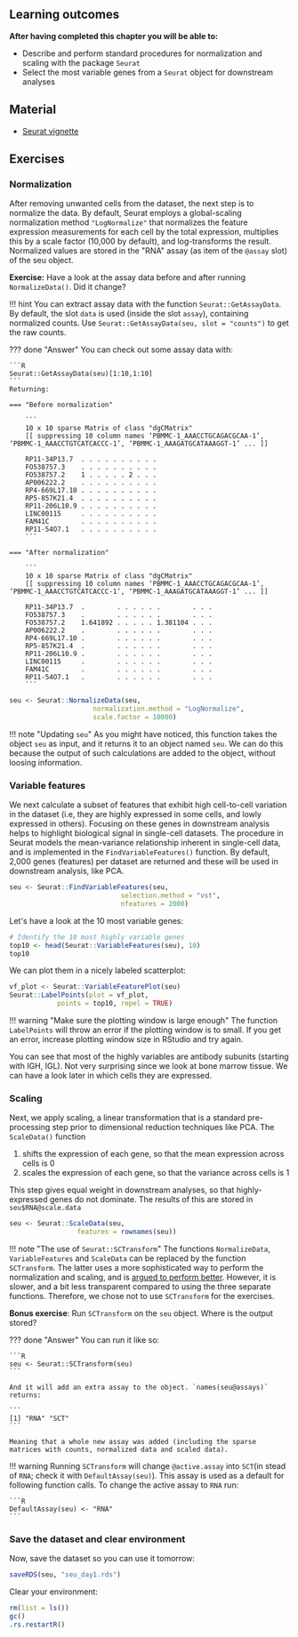 ## Learning outcomes

**After having completed this chapter you will be able to:**

- Describe and perform standard procedures for normalization and scaling with the package `Seurat`
- Select the most variable genes from a `Seurat` object for downstream analyses

## Material

- [Seurat vignette](https://satijalab.org/seurat/articles/pbmc3k_tutorial.html)

## Exercises

### Normalization

After removing unwanted cells from the dataset, the next step is to normalize the data.
By default, Seurat employs a global-scaling normalization method `"LogNormalize"` that normalizes the feature expression measurements for each cell by the total expression, multiplies this by a scale factor (10,000 by default), and log-transforms the result.
Normalized values are stored in the "RNA" assay (as item of the `@assay` slot) of the seu object.

**Exercise:** Have a look at the assay data before and after running `NormalizeData()`. Did it change?

!!! hint
    You can extract assay data with the function `Seurat::GetAssayData`. By default, the slot `data` is used (inside the slot `assay`), containing normalized counts. Use `Seurat::GetAssayData(seu, slot = "counts")` to get the raw counts. 

??? done "Answer"
    You can check out some assay data with:

    ```R
    Seurat::GetAssayData(seu)[1:10,1:10]  
    ```
    Returning:

    === "Before normalization"

        ```
        10 x 10 sparse Matrix of class "dgCMatrix"
        [[ suppressing 10 column names ‘PBMMC-1_AAACCTGCAGACGCAA-1’, ‘PBMMC-1_AAACCTGTCATCACCC-1’, ‘PBMMC-1_AAAGATGCATAAAGGT-1’ ... ]]
                                        
        RP11-34P13.7  . . . . . . . . . .
        FO538757.3    . . . . . . . . . .
        FO538757.2    1 . . . . . 2 . . .
        AP006222.2    . . . . . . . . . .
        RP4-669L17.10 . . . . . . . . . .
        RP5-857K21.4  . . . . . . . . . .
        RP11-206L10.9 . . . . . . . . . .
        LINC00115     . . . . . . . . . .
        FAM41C        . . . . . . . . . .
        RP11-54O7.1   . . . . . . . . . .
        ```

    === "After normalization"

        ```
        10 x 10 sparse Matrix of class "dgCMatrix"
        [[ suppressing 10 column names ‘PBMMC-1_AAACCTGCAGACGCAA-1’, ‘PBMMC-1_AAACCTGTCATCACCC-1’, ‘PBMMC-1_AAAGATGCATAAAGGT-1’ ... ]]
                                                    
        RP11-34P13.7  .        . . . . . .        . . .
        FO538757.3    .        . . . . . .        . . .
        FO538757.2    1.641892 . . . . . 1.381104 . . .
        AP006222.2    .        . . . . . .        . . .
        RP4-669L17.10 .        . . . . . .        . . .
        RP5-857K21.4  .        . . . . . .        . . .
        RP11-206L10.9 .        . . . . . .        . . .
        LINC00115     .        . . . . . .        . . .
        FAM41C        .        . . . . . .        . . .
        RP11-54O7.1   .        . . . . . .        . . .
        ```

```R
seu <- Seurat::NormalizeData(seu,
                     normalization.method = "LogNormalize",
                     scale.factor = 10000)
```

!!! note "Updating `seu`"
    As you might have noticed, this function takes the object `seu` as input, and it returns it to an object named `seu`. We can do this because the output of such calculations are added to the object, without loosing information.

### Variable features

We next calculate a subset of features that exhibit high cell-to-cell variation in the dataset (i.e, they are highly expressed in some cells, and lowly expressed in others). Focusing on these genes in downstream analysis helps to highlight biological signal in single-cell datasets. The procedure in Seurat models the mean-variance relationship inherent in single-cell data, and is implemented in the `FindVariableFeatures()` function. By default, 2,000 genes (features) per dataset are returned and these will be used in downstream analysis, like PCA.

```R
seu <- Seurat::FindVariableFeatures(seu,
                            selection.method = "vst",
                            nfeatures = 2000)
```

Let's have a look at the 10 most variable genes:

```R
# Identify the 10 most highly variable genes
top10 <- head(Seurat::VariableFeatures(seu), 10)
top10
```

We can plot them in a nicely labeled scatterplot:

```R
vf_plot <- Seurat::VariableFeaturePlot(seu)
Seurat::LabelPoints(plot = vf_plot,
            points = top10, repel = TRUE)
```

!!! warning "Make sure the plotting window is large enough"
    The function `LabelPoints` will throw an error if the plotting window is to small. If you get an error, increase plotting window size in RStudio and try again. 

You can see that most of the highly variables are antibody subunits (starting with IGH, IGL). Not very surprising since we look at bone marrow tissue. We can have a look later in which cells they are expressed. 

### Scaling

Next, we apply scaling, a linear transformation that is a standard pre-processing
step prior to dimensional reduction techniques like PCA. The `ScaleData()` function

1. shifts the expression of each gene, so that the mean expression across cells is 0
2. scales the expression of each gene, so that the variance across cells is 1

This step gives equal weight in downstream analyses, so that highly-expressed genes do not dominate. The results of this are stored in `seu$RNA@scale.data`

```R
seu <- Seurat::ScaleData(seu,
                 features = rownames(seu))
```

!!! note "The use of `Seurat::SCTransform`"
    The functions `NormalizeData`, `VariableFeatures` and `ScaleData` can be replaced by the function `SCTransform`. The latter uses a more sophisticated way to perform the normalization and scaling, and is [argued to perform better](https://genomebiology.biomedcentral.com/articles/10.1186/s13059-019-1874-1). However, it is slower, and a bit less transparent compared to using the three separate functions. Therefore, we chose not to use `SCTransform` for the exercises.

**Bonus exercise**: Run `SCTransform` on the `seu` object. Where is the output stored?

??? done "Answer"
    You can run it like so:

    ```R
    seu <- Seurat::SCTransform(seu)
    ```

    And it will add an extra assay to the object. `names(seu@assays)` returns:

    ```
    [1] "RNA" "SCT"
    ```

    Meaning that a whole new assay was added (including the sparse matrices with counts, normalized data and scaled data). 

!!! warning 
    Running `SCTransform` will change `@active.assay` into `SCT`(in stead of `RNA`; check it with `DefaultAssay(seu)`). This assay is used as a default for following function calls. To change the active assay to `RNA` run:

    ```R
    DefaultAssay(seu) <- "RNA"
    ```

### Save the dataset and clear environment

Now, save the dataset so you can use it tomorrow:

```R
saveRDS(seu, "seu_day1.rds")
```

Clear your environment:

```R
rm(list = ls())
gc()
.rs.restartR()
```
